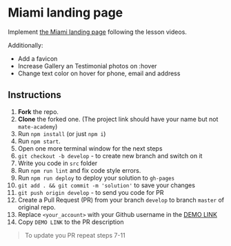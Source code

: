 # Miami landing page
Implement [the Miami landing page](https://www.figma.com/file/nHz8bflIwJaWP3P99vKTH5/miami_home_new?node-id=16033%3A3)
following the lesson videos.

Additionally:
- Add a favicon
- Increase Gallery an Testimonial photos on :hover
- Change text color on hover for phone, email and address

## Instructions
1. **Fork** the repo.
2. **Clone** the forked one. (The project link should have your name but not `mate-academy`)
3. Run `npm install` (or just `npm i`)
4. Run `npm start`.
5. Open one more terminal window for the next steps
6. `git checkout -b develop` - to create new branch and switch on it
7. Write you code in `src` folder
8. Run `npm run lint` and fix code style errors.
9. Run `npm run deploy` to deploy your solution to `gh-pages`
10. `git add . && git commit -m 'solution'` to save your changes
11. `git push origin develop` - to send you code for PR
12. Create a Pull Request (PR) from your branch `develop` to branch `master` of original repo.
13. Replace `<your_account>` with your Github username in the
  [DEMO LINK](https://Artem5457.github.io/layout_miami/)
14. Copy `DEMO LINK` to the PR description

> To update you PR repeat steps 7-11
